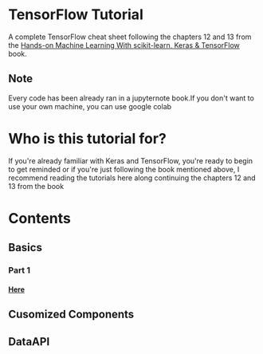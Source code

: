 # TensorFlow Tutorial
A complete TensorFlow cheat sheet following the chapters 12 and 13 from the [Hands-on Machine Learning With scikit-learn, Keras & TensorFlow](https://github.com/ageron/handson-ml2) book.
## Note
Every code has been already ran in a jupyternote book.If you don't want to use your own machine, you can use google colab 
# Who is this tutorial for?
If you're already familiar with Keras and TensorFlow, you're ready to begin to get reminded or if you're just following the book mentioned above, I recommend reading the tutorials here along continuing the chapters 12 and 13 from the book
# Contents
## Basics
### Part 1
#### [Here](https://github.com/Moeed1mdnzh/TF-Tutorials/blob/master/basics/1/TF_1.ipynb)
## Cusomized Components
## DataAPI
